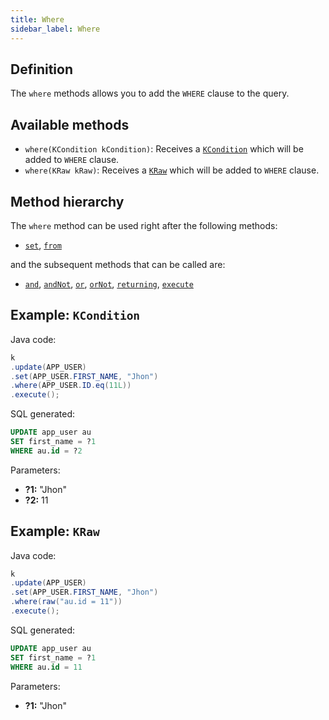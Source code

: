```yaml
---
title: Where
sidebar_label: Where
---
```


## Definition

The `where` methods allows you to add the `WHERE` clause to the query.

## Available methods

- `where(KCondition kCondition)`: Receives a [`KCondition`](/docs/misc/kcondition/introduction) which will be added to `WHERE` clause.
- `where(KRaw kRaw)`: Receives a [`KRaw`](/docs/misc/select-list-values#7-kraw) which will be added to `WHERE` clause.

## Method hierarchy

The `where` method can be used right after the following methods:

- [`set`](/docs/update-statement/set/), [`from`](/docs/update-statement/from/)

and the subsequent methods that can be called are:

- [`and`](/docs/update-statement/where/and), [`andNot`](/docs/update-statement/where/and-not), [`or`](/docs/update-statement/where/or), [`orNot`](/docs/update-statement/where/or-not), [`returning`](/docs/update-statement/returning), [`execute`](/docs/select-statement/select/)

## Example: `KCondition`

Java code:

```java
k
.update(APP_USER)
.set(APP_USER.FIRST_NAME, "Jhon")
.where(APP_USER.ID.eq(11L))
.execute();
```

SQL generated:

```sql
UPDATE app_user au
SET first_name = ?1
WHERE au.id = ?2
```

Parameters:

- **?1:** "Jhon"
- **?2:** 11

## Example: `KRaw`

Java code:

```java
k
.update(APP_USER)
.set(APP_USER.FIRST_NAME, "Jhon")
.where(raw("au.id = 11"))
.execute();
```

SQL generated:

```sql
UPDATE app_user au
SET first_name = ?1
WHERE au.id = 11
```

Parameters:

- **?1:** "Jhon"
